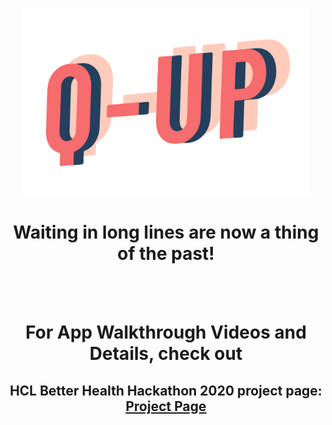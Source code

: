 <p align="center">
  <img width="460" height="300" src="assets/images/logo.png">
</p>

<h1 align="center">
  Waiting in long lines are now a thing of the past!
</h1>
<br>
<br>

<h1 align="center"> 
  For App Walkthrough Videos and Details, check out
</h1>

<h2 align="center">
  HCL Better Health Hackathon 2020 project page: <br>
  <a href="https://hclbetterhealth-platform.bemyapp.com/#/projects/5f35372ac337f4001bf06f36">Project Page</a>
</h2>
